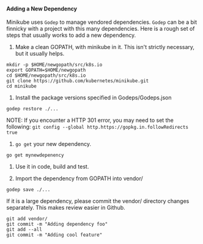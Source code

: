 #### Adding a New Dependency
Minikube uses `Godep` to manage vendored dependencies.
`Godep` can be a bit finnicky with a project with this many dependencies.
Here is a rough set of steps that usually works to add a new dependency.

1. Make a clean GOPATH, with minikube in it.
  This isn't strictly necessary, but it usually helps.

  ```shell
  mkdir -p $HOME/newgopath/src/k8s.io
  export GOPATH=$HOME/newgopath
  cd $HOME/newgopath/src/k8s.io
  git clone https://github.com/kubernetes/minikube.git
  cd minikube
  ```
  
1. Install the package versions specified in Godeps/Godeps.json
  ```shell
  godep restore ./...
  ```
  NOTE:  If you encounter a HTTP 301 error, you may need to set the following:
  `git config --global http.https://gopkg.in.followRedirects true`
  
1. `go get` your new dependency.
  ```shell
  go get mynewdepenency
  ```

1. Use it in code, build and test.

1. Import the dependency from GOPATH into vendor/
  ```shell
  godep save ./...
  ```

  If it is a large dependency, please commit the vendor/ directory changes separately.
  This makes review easier in Github.

  ```shell
  git add vendor/
  git commit -m "Adding dependency foo"
  git add --all
  git commit -m "Adding cool feature"
  ```
